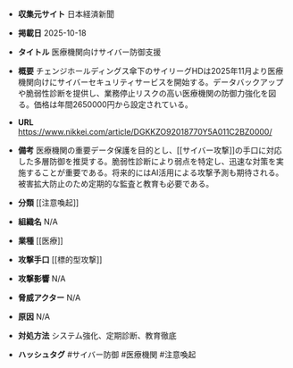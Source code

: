 - **収集元サイト**
日本経済新聞

- **掲載日**
2025-10-18

- **タイトル**
医療機関向けサイバー防御支援

- **概要**
チェンジホールディングス傘下のサイリーグHDは2025年11月より医療機関向けにサイバーセキュリティサービスを開始する。データバックアップや脆弱性診断を提供し、業務停止リスクの高い医療機関の防御力強化を図る。価格は年間2650000円から設定されている。

- **URL**
https://www.nikkei.com/article/DGKKZO92018770Y5A011C2BZ0000/

- **備考**
医療機関の重要データ保護を目的とし、[[サイバー攻撃]]の手口に対応した多層防御を推奨する。脆弱性診断により弱点を特定し、迅速な対策を実施することが重要である。将来的にはAI活用による攻撃予測も期待される。被害拡大防止のため定期的な監査と教育も必要である。

- **分類**
[[注意喚起]]

- **組織名**
N/A

- **業種**
[[医療]]

- **攻撃手口**
[[標的型攻撃]]

- **攻撃影響**
N/A

- **脅威アクター**
N/A

- **原因**
N/A

- **対処方法**
システム強化、定期診断、教育徹底

- **ハッシュタグ**
#サイバー防御 #医療機関 #注意喚起
